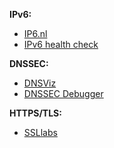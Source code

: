**IPv6:** 
* [IP6.nl](https://ip6.nl/)
* [IPv6 health check](https://www.mythic-beasts.com/ipv6/health-check/)

**DNSSEC:**
* [DNSViz](http://dnsviz.net/)
* [DNSSEC Debugger](https://dnssec-debugger.verisignlabs.com/)
 
**HTTPS/TLS:**
* [SSLlabs](https://www.ssllabs.com/ssltest/)
